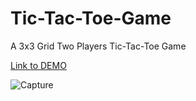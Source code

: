# Tic-Tac-Toe-Game
A 3x3 Grid Two Players Tic-Tac-Toe Game

[Link to DEMO](tic-tac-toe-game-3x3.netlify.app)

![Capture](https://user-images.githubusercontent.com/46662771/116134003-4a4a0600-a6c7-11eb-9ff7-1fef37ddcd57.JPG)
